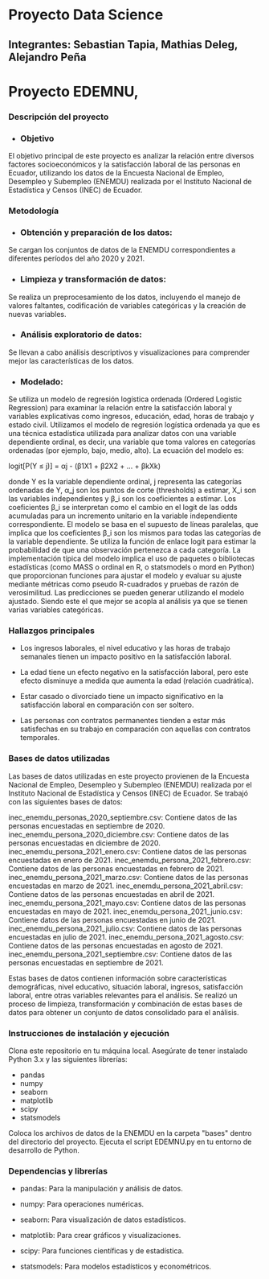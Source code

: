 # Proyecto Data Science 
## Integrantes: Sebastian Tapia, Mathias Deleg, Alejandro Peña 

# Proyecto EDEMNU, 

### Descripción del proyecto

- ### Objetivo

El objetivo principal de este proyecto es analizar la relación entre diversos factores socioeconómicos y la satisfacción laboral de las personas en Ecuador, utilizando los datos de la Encuesta Nacional de Empleo, Desempleo y Subempleo (ENEMDU) realizada por el Instituto Nacional de Estadística y Censos (INEC) de Ecuador.

### Metodología

- ### Obtención y preparación de los datos:
Se cargan los conjuntos de datos de la ENEMDU correspondientes a diferentes períodos del año 2020 y 2021.

- ### Limpieza y transformación de datos:
Se realiza un preprocesamiento de los datos, incluyendo el manejo de valores faltantes, codificación de variables categóricas y la creación de nuevas variables.

- ### Análisis exploratorio de datos:
Se llevan a cabo análisis descriptivos y visualizaciones para comprender mejor las características de los datos.

- ### Modelado:
Se utiliza un modelo de regresión logística ordenada (Ordered Logistic Regression) para examinar la relación entre la satisfacción laboral y variables explicativas como ingresos, educación, edad, horas de trabajo y estado civil. Utilizamos el modelo de regresión logística ordenada ya que es una técnica estadística utilizada para analizar datos con una variable dependiente ordinal, es decir, una variable que toma valores en categorías ordenadas (por ejemplo, bajo, medio, alto). La ecuación del modelo es: 

logit[P(Y ≤ j)] = αj - (β1X1 + β2X2 + ... + βkXk)

donde Y es la variable dependiente ordinal, j representa las categorías ordenadas de Y, α_j son los puntos de corte (thresholds) a estimar, X_i son las variables independientes y β_i son los coeficientes a estimar. Los coeficientes β_i se interpretan como el cambio en el logit de las odds acumuladas para un incremento unitario en la variable independiente correspondiente. El modelo se basa en el supuesto de líneas paralelas, que implica que los coeficientes β_i son los mismos para todas las categorías de la variable dependiente. Se utiliza la función de enlace logit para estimar la probabilidad de que una observación pertenezca a cada categoría. La implementación típica del modelo implica el uso de paquetes o bibliotecas estadísticas (como MASS o ordinal en R, o statsmodels o mord en Python) que proporcionan funciones para ajustar el modelo y evaluar su ajuste mediante métricas como pseudo R-cuadrados y pruebas de razón de verosimilitud. Las predicciones se pueden generar utilizando el modelo ajustado. Siendo este el que mejor se acopla al análisis ya que se tienen varias variables categóricas. 

### Hallazgos principales

- Los ingresos laborales, el nivel educativo y las horas de trabajo semanales tienen un impacto positivo en la satisfacción laboral.
  
- La edad tiene un efecto negativo en la satisfacción laboral, pero este efecto disminuye a medida que aumenta la edad (relación cuadrática).

- Estar casado o divorciado tiene un impacto significativo en la satisfacción laboral en comparación con ser soltero.

- Las personas con contratos permanentes tienden a estar más satisfechas en su trabajo en comparación con aquellas con contratos temporales.

### Bases de datos utilizadas
Las bases de datos utilizadas en este proyecto provienen de la Encuesta Nacional de Empleo, Desempleo y Subempleo (ENEMDU) realizada por el Instituto Nacional de Estadística y Censos (INEC) de Ecuador. Se trabajó con las siguientes bases de datos:

inec_enemdu_personas_2020_septiembre.csv: Contiene datos de las personas encuestadas en septiembre de 2020.
inec_enemdu_persona_2020_diciembre.csv: Contiene datos de las personas encuestadas en diciembre de 2020.
inec_enemdu_persona_2021_enero.csv: Contiene datos de las personas encuestadas en enero de 2021.
inec_enemdu_persona_2021_febrero.csv: Contiene datos de las personas encuestadas en febrero de 2021.
inec_enemdu_persona_2021_marzo.csv: Contiene datos de las personas encuestadas en marzo de 2021.
inec_enemdu_persona_2021_abril.csv: Contiene datos de las personas encuestadas en abril de 2021.
inec_enemdu_persona_2021_mayo.csv: Contiene datos de las personas encuestadas en mayo de 2021.
inec_enemdu_persona_2021_junio.csv: Contiene datos de las personas encuestadas en junio de 2021.
inec_enemdu_persona_2021_julio.csv: Contiene datos de las personas encuestadas en julio de 2021.
inec_enemdu_persona_2021_agosto.csv: Contiene datos de las personas encuestadas en agosto de 2021.
inec_enemdu_persona_2021_septiembre.csv: Contiene datos de las personas encuestadas en septiembre de 2021.

Estas bases de datos contienen información sobre características demográficas, nivel educativo, situación laboral, ingresos, satisfacción laboral, entre otras variables relevantes para el análisis. Se realizó un proceso de limpieza, transformación y combinación de estas bases de datos para obtener un conjunto de datos consolidado para el análisis.

### Instrucciones de instalación y ejecución

Clona este repositorio en tu máquina local.
Asegúrate de tener instalado Python 3.x y las siguientes librerías:

- pandas
- numpy
- seaborn
- matplotlib
- scipy
- statsmodels


Coloca los archivos de datos de la ENEMDU en la carpeta "bases" dentro del directorio del proyecto.
Ejecuta el script EDEMNU.py en tu entorno de desarrollo de Python.

### Dependencias y librerías

- pandas: Para la manipulación y análisis de datos.

- numpy: Para operaciones numéricas.

- seaborn: Para visualización de datos estadísticos.

- matplotlib: Para crear gráficos y visualizaciones.
- scipy: Para funciones científicas y de estadística.
- statsmodels: Para modelos estadísticos y econométricos.
